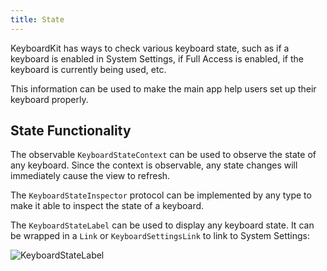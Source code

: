 ```yaml
---
title: State
---
```


KeyboardKit has ways to check various keyboard state, such as if a keyboard is enabled in System Settings, if Full Access is enabled, if the keyboard is currently being used, etc.

This information can be used to make the main app help users set up their keyboard properly.


## State Functionality

The observable ``KeyboardStateContext`` can be used to observe the state of any keyboard. Since the context is observable, any state changes will immediately cause the view to refresh.

The ``KeyboardStateInspector`` protocol can be implemented by any type to make it able to inspect the state of a keyboard.

The ``KeyboardStateLabel`` can be used to display any keyboard state. It can be wrapped in a `Link` or ``KeyboardSettingsLink`` to link to System Settings:

![KeyboardStateLabel]({{page.assets}}keyboardstatelabel-350.jpg)
